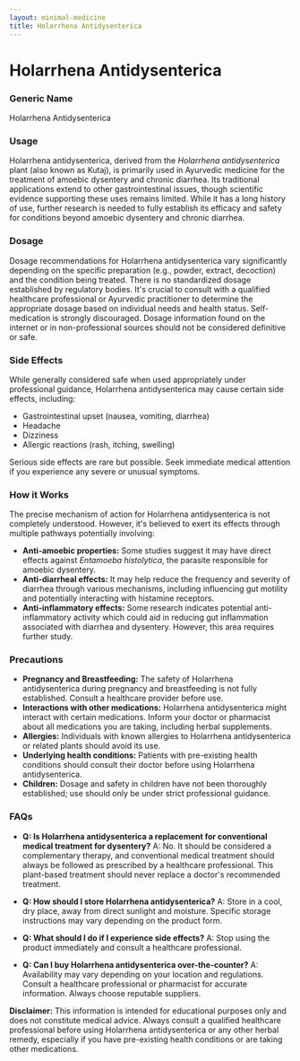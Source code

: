 ```yaml
---
layout: minimal-medicine
title: Holarrhena Antidysenterica
---
```


# Holarrhena Antidysenterica
### Generic Name
Holarrhena Antidysenterica

### Usage
Holarrhena antidysenterica, derived from the *Holarrhena antidysenterica* plant (also known as Kutaj), is primarily used in Ayurvedic medicine for the treatment of amoebic dysentery and chronic diarrhea.  Its traditional applications extend to other gastrointestinal issues, though scientific evidence supporting these uses remains limited.  While it has a long history of use, further research is needed to fully establish its efficacy and safety for conditions beyond amoebic dysentery and chronic diarrhea.

### Dosage
Dosage recommendations for Holarrhena antidysenterica vary significantly depending on the specific preparation (e.g., powder, extract, decoction) and the condition being treated.  There is no standardized dosage established by regulatory bodies.  It's crucial to consult with a qualified healthcare professional or Ayurvedic practitioner to determine the appropriate dosage based on individual needs and health status.  Self-medication is strongly discouraged.  Dosage information found on the internet or in non-professional sources should not be considered definitive or safe.

### Side Effects
While generally considered safe when used appropriately under professional guidance, Holarrhena antidysenterica may cause certain side effects, including:

*   Gastrointestinal upset (nausea, vomiting, diarrhea)
*   Headache
*   Dizziness
*   Allergic reactions (rash, itching, swelling)

Serious side effects are rare but possible.  Seek immediate medical attention if you experience any severe or unusual symptoms.


### How it Works
The precise mechanism of action for Holarrhena antidysenterica is not completely understood.  However, it's believed to exert its effects through multiple pathways potentially involving:

*   **Anti-amoebic properties:**  Some studies suggest it may have direct effects against *Entamoeba histolytica*, the parasite responsible for amoebic dysentery.
*   **Anti-diarrheal effects:** It may help reduce the frequency and severity of diarrhea through various mechanisms, including influencing gut motility and potentially interacting with histamine receptors.
*   **Anti-inflammatory effects:**  Some research indicates potential anti-inflammatory activity which could aid in reducing gut inflammation associated with diarrhea and dysentery.  However, this area requires further study.


### Precautions
*   **Pregnancy and Breastfeeding:**  The safety of Holarrhena antidysenterica during pregnancy and breastfeeding is not fully established.  Consult a healthcare provider before use.
*   **Interactions with other medications:**  Holarrhena antidysenterica might interact with certain medications.  Inform your doctor or pharmacist about all medications you are taking, including herbal supplements.
*   **Allergies:**  Individuals with known allergies to Holarrhena antidysenterica or related plants should avoid its use.
*   **Underlying health conditions:**  Patients with pre-existing health conditions should consult their doctor before using Holarrhena antidysenterica.
*   **Children:**  Dosage and safety in children have not been thoroughly established; use should only be under strict professional guidance.


### FAQs

*   **Q: Is Holarrhena antidysenterica a replacement for conventional medical treatment for dysentery?** A: No.  It should be considered a complementary therapy, and conventional medical treatment should always be followed as prescribed by a healthcare professional.  This plant-based treatment should never replace a doctor's recommended treatment.

*   **Q: How should I store Holarrhena antidysenterica?** A:  Store in a cool, dry place, away from direct sunlight and moisture.  Specific storage instructions may vary depending on the product form.

*   **Q:  What should I do if I experience side effects?** A:  Stop using the product immediately and consult a healthcare professional.

*   **Q: Can I buy Holarrhena antidysenterica over-the-counter?** A:  Availability may vary depending on your location and regulations.  Consult a healthcare professional or pharmacist for accurate information.  Always choose reputable suppliers.

**Disclaimer:** This information is intended for educational purposes only and does not constitute medical advice. Always consult a qualified healthcare professional before using Holarrhena antidysenterica or any other herbal remedy, especially if you have pre-existing health conditions or are taking other medications.
